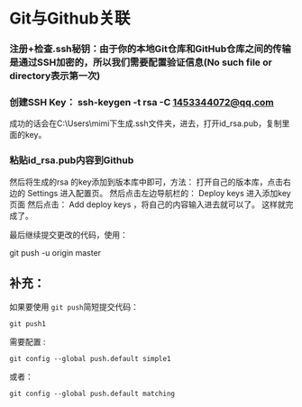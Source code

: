 # Git与Github关联

### 注册+检查.ssh秘钥：由于你的本地Git仓库和GitHub仓库之间的传输是通过SSH加密的，所以我们需要配置验证信息(No such file or directory表示第一次)

### 创建SSH Key： ssh-keygen -t rsa -C 1453344072@qq.com

成功的话会在C:\Users\mimi下生成.ssh文件夹，进去，打开id_rsa.pub，复制里面的key。

### 粘贴id_rsa.pub内容到Github

然后将生成的rsa 的key添加到版本库中即可，方法：
打开自己的版本库，点击右边的 Settings 进入配置页。
然后点击左边导航栏的： Deploy keys 进入添加key页面
然后点击： Add deploy keys ，将自己的内容输入进去就可以了。
这样就完成了。

最后继续提交更改的代码，使用：

git push -u origin master

## 补充：

如果要使用 `git push`简短提交代码：

```
git push1
```

需要配置 :

```
git config --global push.default simple1
```

或者：

```
git config --global push.default matching
```